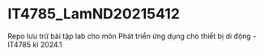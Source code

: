 # IT4785_LamND20215412
Repo lưu trữ bài tập lab cho môn Phát triển ứng dụng cho thiết bị di động - IT4785 kì 2024.1
